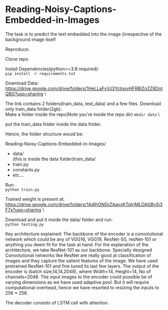# Reading-Noisy-Captions-Embedded-in-Images

The task is to predict the text embedded into the image (irrespective of the background image itself

Reproduce:

Clone repo

Install Dependencies(python>=3.8 required): \
`pip install -r requirements.txt`

Download Data: \
https://drive.google.com/drive/folders/1HeLLaFvVJ3YctqxvHFRBlZnZZ8DntQBG?usp=sharing \

The link contains 2 folders(train_data, test_data) and a few files. Download only train_data folder(2gb). \
Make a folder inside the repo(Note you're inside the repo dir)
`mkdir data` \

put the train_data folder inside the data folder.

Hence, the folder structure would be:

Reading-Noisy-Captions-Embedded-in-Images/
  - data/ \
       (this is inside the data folder)train_data/
  -  train.py
  -  constants.py
  -  etc....

Run:\
`python train.py`

Trained weight is present at: \
https://drive.google.com/drive/folders/1AdlhONGrZAayxKTqIrjMLOAGBy5i3F7x?usp=sharing \

Download and put it inside the data/ folder and run:\
`python testing.py`

Key architecture explained:
The backbone of the encoder is a convolutional network which could be any of VGG16, VGG19, ResNet-50, resNet-101 or anything you deem fit for the task at hand. For the explanation of the architecture, we take ResNet-101 as our backbone. Specially designed Convolutional networks like ResNet are really good at classification of images and they capture the salient features of the image. We have used pretrained ResNet-101 and fine tuned its last few layers. The output of the encoder is (batch size,14,14,2048), where Width=14, Height=14, No of channels=2048. The input images to the encoder could possible be of varying dimensions as we have used adaptive pool. But it will require computational overhead, hence we have resorted to resizing the inputs to 256 * 256.

The decoder consists of LSTM cell with attention. 

